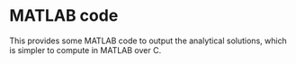 # MATLAB code
This provides some MATLAB code to output the analytical solutions, which is simpler to compute in MATLAB over C.
